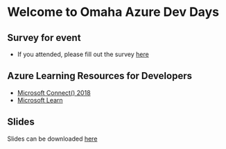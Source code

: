 # Welcome to Omaha Azure Dev Days

## Survey for event

- If you attended, please fill out the survey [here](http://aka.ms/ncrdevdayssurvey)

## Azure Learning Resources for Developers

- [Microsoft Connect() 2018](https://www.microsoft.com/en-us/connectevent/)
- [Microsoft Learn](https://docs.microsoft.com/en-us/learn/)

## Slides

Slides can be downloaded [here](https://github.com/gartdan/OmahaDevDays/tree/master/Slides)
